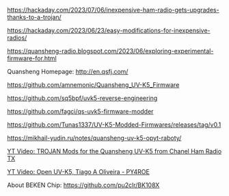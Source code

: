 
https://hackaday.com/2023/07/06/inexpensive-ham-radio-gets-upgrades-thanks-to-a-trojan/

https://hackaday.com/2023/06/23/easy-modifications-for-inexpensive-radios/

https://quansheng-radio.blogspot.com/2023/06/exploring-experimental-firmware-for.html

Quansheng Homepage: http://en.qsfj.com/

https://github.com/amnemonic/Quansheng_UV-K5_Firmware

https://github.com/sq5bpf/uvk5-reverse-engineering

https://github.com/fagci/qs-uvk5-firmware-modder

https://github.com/Tunas1337/UV-K5-Modded-Firmwares/releases/tag/v0.1

https://mikhail-yudin.ru/notes/quansheng-uv-k5-opyt-raboty/

[YT Video: TROJAN Mods for the Quansheng UV-K5 from Chanel Ham Radio TX](https://www.youtube.com/watch?v=7O5WgxQj4wM)

[YT Video: Open UV-K5, Tiago A Oliveira - PY4ROE](https://www.youtube.com/@PY4ROE)

About BEKEN Chip:
https://github.com/pu2clr/BK108X

